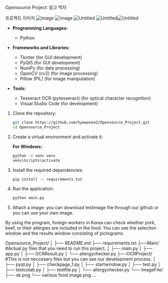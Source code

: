 <Project Name>  Opensource Project: 알고 먹자

<Images> 프로젝트 이미지
![image](https://github.com/hyewonee2/Opensource_Project/assets/165885976/efdcfb1b-b269-455d-ad63-53e3e195026e)
![image](https://github.com/hyewonee2/Opensource_Project/assets/165885976/d2114204-55b8-49ad-b96d-a2abba365e0a)
![Untitled](https://prod-files-secure.s3.us-west-2.amazonaws.com/ca2f03f3-2ead-48f1-b363-f731bc78aaf5/8684954d-69af-4e7b-9870-688720ff31a4/Untitled.png)
![Untitled](https://prod-files-secure.s3.us-west-2.amazonaws.com/ca2f03f3-2ead-48f1-b363-f731bc78aaf5/68874562-efc1-4194-9ec9-17016410aaa0/Untitled.png)![Untitled](https://prod-files-secure.s3.us-west-2.amazonaws.com/ca2f03f3-2ead-48f1-b363-f731bc78aaf5/bf2b9ffb-8b03-4f13-be4e-383fc71b5b1b/Untitled.png)

 <Technologies Used>

- **Programming Languages:**
  - Python

- **Frameworks and Libraries:**
  - Tkinter (for GUI development)
  - PyQt5 (for GUI development)
  - NumPy (for data processing)
  - OpenCV (cv2) (for image processing)
  - Pillow (PIL) (for image manipulation)

- **Tools:**
  - Tesseract OCR (pytesseract) (for optical character recognition)
  - Visual Studio Code (for development)

<Installation>

1. Clone the repository:
    ```bash
    git clone https://github.com/hyewonee2/Opensource_Project.git
    cd Opensource_Project
    ```

2. Create a virtual environment and activate it:

    **For Windows:**
    ```bash
    python -m venv venv
    venv\Scripts\activate
    ```

3. Install the required dependencies:
    ```bash
    pip install -r requirements.txt
    ```

4. Run the application:
    ```bash
    python main.py
    ```
5. Attach a image:
 you can download testimage file through our github or you can use your own image.

<Features>
  By using the program, foreign workers in Korea can check whether pork, beef, or their allergies are included in the food. You can see the selection window and the results window consisting of pictograms.
  
<Project Structure>
  
Opensource_Project/
│
├── README.md
├── requirements.txt
├──Main/ #Actual py files that you need to run this project.
│   ├── main.py
│   ├── app.py
│   ├── OCRResult.py
│   └── allergychecker.py
├──OCRProject/ #This is not neccesary files but you can see our development process.
│   ├── pyqt.py
│   ├── checkpage_1.py
│   ├── startwindow.py
│   ├── test.py
│   ├── testcolab.py
│   ├── testfile.py
│   └── allergychecker.py
└── ImageFile/
    ├── ok.png
    └── various food image.png ...
